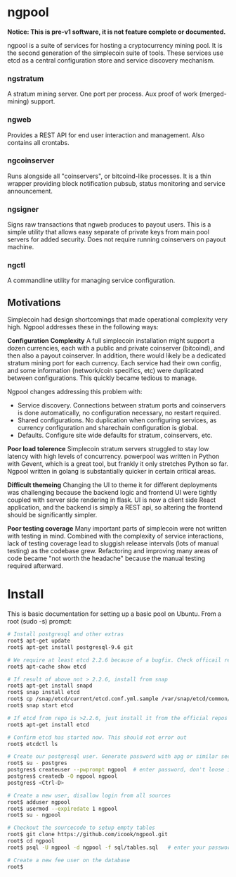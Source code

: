 # ngpool

**Notice: This is pre-v1 software, it is not feature complete or documented.**

ngpool is a suite of services for hosting a cryptocurrency mining pool. It is
the second generation of the simplecoin suite of tools. These services use etcd
as a central configuration store and service discovery mechanism.

### ngstratum
A stratum mining server. One port per process. Aux proof of work (merged-mining) support.

### ngweb
Provides a REST API for end user interaction and management. Also contains all crontabs.

### ngcoinserver
Runs alongside all "coinservers", or bitcoind-like processes. It is a thin
wrapper providing block notification pubsub, status monitoring and service
announcement. 

### ngsigner
Signs raw transactions that ngweb produces to payout users. This is a simple
utility that allows easy separate of private keys from main pool servers for
added security. Does not require running coinservers on payout machine.

### ngctl
A commandline utility for managing service configuration.

## Motivations

Simplecoin had design shortcomings that made operational complexity very high.
Ngpool addresses these in the following ways:

**Configuration Complexity**
A full simplecoin installation might support a dozen currencies, each with a
public and private coinserver (bitcoind), and then also a payout coinserver. In
addition, there would likely be a dedicated stratum mining port for each
currency. Each service had their own config, and some information (network/coin
specifics, etc) were duplicated between configurations. This quickly became
tedious to manage.

Ngpool changes addressing this problem with:
* Service discovery. Connections between stratum ports and coinservers is done
  automatically, no configuration necessary, no restart required.
* Shared configurations. No duplication when configuring services, as currency
  configuration and sharechain configuration is global.
* Defaults. Configure site wide defaults for stratum, coinservers, etc.

**Poor load tolerence**
Simplecoin stratum servers struggled to stay low latency with high levels of
concurrency. powerpool was written in Python with Gevent, which is a great
tool, but frankly it only stretches Python so far. Ngpool written in golang is
substantially quicker in certain critical areas.

**Difficult themeing**
Changing the UI to theme it for different deployments was challenging because
the backend logic and frontend UI were tightly coupled with server side
rendering in flask. UI is now a client side React application, and the backend
is simply a REST api, so altering the frontend should be significantly simpler.

**Poor testing coverage**
Many important parts of simplecoin were not written with testing in mind.
Combined with the complexity of service interactions, lack of testing coverage
lead to sluggish release intervals (lots of manual testing) as the codebase
grew. Refactoring and improving many areas of code became "not worth the
headache" because the manual testing required afterward.

# Install

This is basic documentation for setting up a basic pool on Ubuntu. From a root (sudo -s) prompt:

``` bash
# Install postgresql and other extras
root$ apt-get update
root$ apt-get install postgresql-9.6 git

# We require at least etcd 2.2.6 because of a bugfix. Check officail repo version.  
root$ apt-cache show etcd

# If result of above not > 2.2.6, install from snap
root$ apt-get install snapd
root$ snap install etcd
root$ cp /snap/etcd/current/etcd.conf.yml.sample /var/snap/etcd/common/etcd.conf.yml
root$ snap start etcd

# If etcd from repo is >2.2.6, just install it from the official repos
root$ apt-get install etcd

# Confirm etcd has started now. This should not error out
root$ etcdctl ls

# Create our postgresql user. Generate password with apg or similar secure generator
root$ su - postgres
postgres$ createuser --pwprompt ngpool  # enter password, don't loose it
postgres$ createdb -O ngpool ngpool
postgres$ <Ctrl-D>

# Create a new user, disallow login from all sources
root$ adduser ngpool
root$ usermod --expiredate 1 ngpool
root$ su - ngpool

# Checkout the sourcecode to setup empty tables
root$ git clone https://github.com/icook/ngpool.git
root$ cd ngpool
root$ psql -U ngpool -d ngpool -f sql/tables.sql   # enter your password for ngpool at the prompt

# Create a new fee user on the database
root$ 

```
